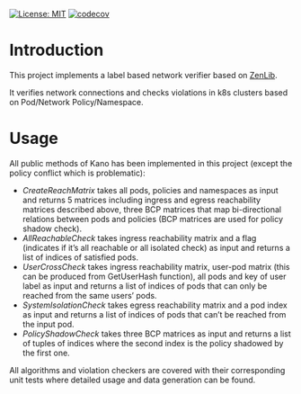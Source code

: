 [![License: MIT](https://img.shields.io/badge/License-MIT-blue.svg?style=popout)](https://opensource.org/licenses/MIT)
[![codecov](https://codecov.io/gh/ckyiricky/label-based-network-verifier/branch/master/graph/badge.svg?token=1W5VPUYXWJ)](https://codecov.io/gh/ckyiricky/label-based-network-verifier)

# Introduction

This project implements a label based network verifier based on [ZenLib](https://github.com/microsoft/Zen).

It verifies network connections and checks violations in k8s clusters based on Pod/Network Policy/Namespace.

# Usage

All public methods of Kano has been implemented in this project (except the policy conflict which is problematic):

- *CreateReachMatrix* takes all pods, policies and namespaces as input and
  returns 5 matrices including ingress and egress reachability matrices
  described above, three BCP matrices that map bi-directional relations between
  pods and policies (BCP matrices are used for policy shadow check).
- *AllReachableCheck* takes ingress reachability matrix and a flag (indicates
  if it’s all reachable or all isolated check) as input and returns a list of
  indices of satisfied pods.
- *UserCrossCheck* takes ingress reachability matrix, user-pod matrix (this can
  be produced from GetUserHash function), all pods and key of user label as
  input and returns a list of indices of pods that can only be reached from the
  same users’ pods.
- *SystemIsolationCheck* takes egress reachability matrix and a pod index as
  input and returns a list of indices of pods that can’t be reached from the
  input pod.
- *PolicyShadowCheck* takes three BCP matrices as input and returns a list of
  tuples of indices where the second index is the policy shadowed by the first
  one.

All algorithms and violation checkers are covered with their corresponding unit tests where detailed usage and data generation
can be found.

